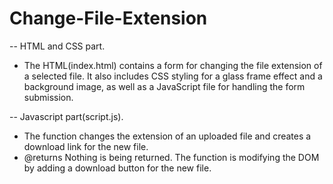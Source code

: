 # Change-File-Extension
-- HTML and CSS part.

* The HTML(index.html) contains a form for changing the file extension of a selected file. It
also includes CSS styling for a glass frame effect and a background image, as well as a JavaScript
file for handling the form submission.

-- Javascript part(script.js).
 * The function changes the extension of an uploaded file and creates a download link for the new file.
 * @returns Nothing is being returned. The function is modifying the DOM by adding a download button for the new file.
